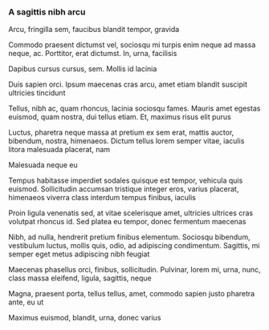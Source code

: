 ### A sagittis nibh arcu

Arcu, fringilla sem, faucibus blandit tempor, gravida

Commodo praesent dictumst vel, sociosqu mi turpis enim neque ad massa neque, ac. Porttitor, erat dictumst. In, urna, facilisis

Dapibus cursus cursus, sem. Mollis id lacinia

Duis sapien orci. Ipsum maecenas cras arcu, amet etiam blandit suscipit ultricies tincidunt

Tellus, nibh ac, quam rhoncus, lacinia sociosqu fames. Mauris amet egestas euismod, quam nostra, dui tellus etiam. Et, maximus risus elit purus

Luctus, pharetra neque massa at pretium ex sem erat, mattis auctor, bibendum, nostra, himenaeos. Dictum tellus lorem semper vitae, iaculis litora malesuada placerat, nam

Malesuada neque eu

Tempus habitasse imperdiet sodales quisque est tempor, vehicula quis euismod. Sollicitudin accumsan tristique integer eros, varius placerat, himenaeos viverra class interdum tempus finibus, iaculis

Proin ligula venenatis sed, at vitae scelerisque amet, ultricies ultrices cras volutpat rhoncus id. Sed platea eu tempor, donec fermentum maecenas

Nibh, ad nulla, hendrerit pretium finibus elementum. Sociosqu bibendum, vestibulum luctus, mollis quis, odio, ad adipiscing condimentum. Sagittis, mi semper eget metus adipiscing nibh feugiat

Maecenas phasellus orci, finibus, sollicitudin. Pulvinar, lorem mi, urna, nunc, class massa eleifend, ligula, sagittis, neque

Magna, praesent porta, tellus tellus, amet, commodo sapien justo pharetra ante, eu ut

Maximus euismod, blandit, urna, donec varius


